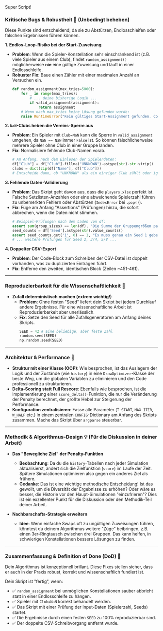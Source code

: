 Super Script!

### Kritische Bugs & Robustheit 🐞 (Unbedingt beheben)

Diese Punkte sind entscheidend, da sie zu Abstürzen, Endlosschleifen oder falschen Ergebnissen führen können.

**1. Endlos-Loop-Risiko bei der Start-Zuweisung**

  * **Problem**: Wenn die Spieler-Konstellation sehr einschränkend ist (z.B. viele Spieler aus einem Club), findet `random_assignment()` möglicherweise **nie** eine gültige Zuweisung und läuft in einer Endlosschleife.
  * **Robuster Fix**: Baue einen Zähler mit einer maximalen Anzahl an Versuchen ein.
    ```python
    def random_assignment(max_tries=5000):
        for _ in range(max_tries):
            # ... deine bisherige Logik ...
            if valid_assignment(assignment):
                return assignment
        # Wenn nach max_tries keine Lösung gefunden wurde:
        raise RuntimeError("Kein gültiges Start-Assignment gefunden. Constraints (z.B. Club-Verteilung) könnten zu streng sein.")
    ```

**2. `NaN`-Clubs heben die Vereins-Sperre aus**

  * **Problem**: Ein Spieler mit `Club=NaN` kann die Sperre in `valid_assignment` umgehen, da `NaN == NaN` immer `False` ist. So können fälschlicherweise mehrere Spieler ohne Club in einer Gruppe landen.
  * **Fix**: Normalisiere fehlende Club-Namen vorab.
    ```python
    # Am Anfang, nach dem Einlesen der Spielerdaten:
    df["Club"] = df["Club"].fillna("UNKNOWN").astype(str).str.strip()
    clubs = dict(zip(df["Name"], df["Club"]))
    # Entscheide dann, ob "UNKNOWN" als ein einziger Club zählt oder ignoriert wird.
    ```

**3. Fehlende Daten-Validierung**

  * **Problem**: Das Skript geht davon aus, dass die `players.xlsx` perfekt ist. Falsche Setzlisten-Anzahlen oder eine abweichende Spielerzahl führen zu unbemerkten Fehlern oder Abstürzen (`IndexError` bei `.pop()`).
  * **Fix**: Füge am Anfang "Assertions" (Prüfungen) hinzu, die sofort abbrechen, wenn die Daten nicht stimmen.
    ```python
    # Beispiel-Prüfungen nach dem Laden von df:
    assert sum(group_sizes) == len(df), "Die Summe der Gruppengrößen passt nicht zur Spieleranzahl!"
    seed_counts = df['Seed'].astype(str).value_counts()
    assert seed_counts.get('1', 0) == 1, "Es muss genau ein Seed 1 geben!"
    # ... weitere Prüfungen für Seed 2, 3/4, 5/8 ...
    ```

**4. Doppelter CSV-Export**

  * **Problem**: Der Code-Block zum Schreiben der CSV-Datei ist doppelt vorhanden, was zu duplizierten Einträgen führt.
  * **Fix**: Entferne den zweiten, identischen Block (Zeilen \~451-461).

-----

### Reproduzierbarkeit für die Wissenschaftlichkeit 🔬

  * **Zufall deterministisch machen (extrem wichtig\!)**
      * **Problem**: Ohne festen "Seed" liefert dein Skript bei jedem Durchlauf andere Ergebnisse. Für eine wissenschaftliche Arbeit ist Reproduzierbarkeit aber unerlässlich.
      * **Fix**: Setze den Seed für alle Zufallsgeneratoren am Anfang deines Skripts.
        ```python
        SEED = 42 # Eine beliebige, aber feste Zahl
        random.seed(SEED)
        np.random.seed(SEED)
        ```

-----

### Architektur & Performance 🚀

  * **Struktur mit einer Klasse (OOP)**: Wie besprochen, ist das Auslagern der Logik und der Zustände (wie `history`) in eine `DrawOptimizer`-Klasse der beste Weg, um die globalen Variablen zu eliminieren und den Code professionell zu strukturieren.
  * **Delta-Scoring statt Full Rescore**: Ebenfalls wie besprochen, ist die Implementierung einer `score_delta()`-Funktion, die nur die Veränderung der Penalty berechnet, der größte Hebel zur Steigerung der Performance.
  * **Konfiguration zentralisieren**: Fasse alle Parameter (`T_START`, `MAX_ITER`, `W_HALF` etc.) in einem zentralen `CONFIG`-Dictionary am Anfang des Skripts zusammen. Mache das Skript über `argparse` steuerbar.

-----

### Methodik & Algorithmus-Design 💡 (Für die Diskussion in deiner Arbeit)

  * **Das "Bewegliche Ziel" der Penalty-Funktion**

      * **Beobachtung**: Da du die `history`-Tabellen nach jeder Simulation aktualisierst, ändert sich die Zielfunktion (`score`) im Laufe der Zeit. Spätere Simulationen optimieren also gegen ein anderes Ziel als frühere.
      * **Gedanke**: Das ist eine wichtige methodische Entscheidung\! Ist das gewollt, um die Diversität der Ergebnisse zu erhöhen? Oder wäre es besser, die Historie vor den Haupt-Simulationen "einzufrieren"? Dies ist ein exzellenter Punkt für die Diskussion oder den Methodik-Teil deiner Arbeit.

  * **Nachbarschafts-Strategie erweitern**

      * **Idee**: Wenn einfache Swaps oft zu ungültigen Zuweisungen führen, könntest du deinem Algorithmus weitere "Züge" beibringen, z.B. einen 3er-Ringtausch zwischen drei Gruppen. Das kann helfen, in schwierigen Konstellationen bessere Lösungen zu finden.

-----

### Zusammenfassung & Definition of Done (DoD) 🏁

Dein Algorithmus ist konzeptionell brillant. Diese Fixes stellen sicher, dass er auch in der Praxis robust, korrekt und wissenschaftlich fundiert ist.

Dein Skript ist "fertig", wenn:

  * ✅ `random_assignment` bei unmöglichen Konstellationen sauber abbricht statt in einer Endlosschleife zu hängen.
  * ✅ Spieler mit `Club=NaN` korrekt behandelt werden.
  * ✅ Das Skript mit einer Prüfung der Input-Daten (Spielerzahl, Seeds) startet.
  * ✅ Die Ergebnisse durch einen festen `SEED` zu 100% reproduzierbar sind.
  * ✅ Der doppelte CSV-Schreibvorgang entfernt wurde.